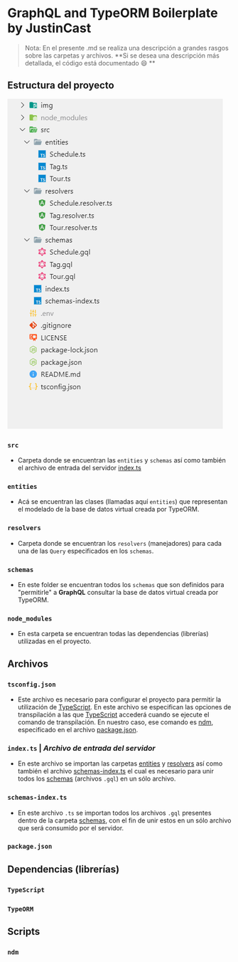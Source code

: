 # GraphQL and TypeORM Boilerplate by JustinCast

> Nota: En el presente .md se realiza una descripción a grandes rasgos  sobre las carpetas y archivos. **Si se desea una descripción más detallada, el código está documentado  :smile:  **

## Estructura del proyecto

 ![Project Structure](/img/project-structure.png)



### ``src``

- Carpeta donde se encuentran las `entities` y `schemas` así como también  el archivo de entrada del servidor [index.ts](###index.ts)

### `entities`

- Acá se encuentran las clases (llamadas aquí `entities`) que representan el modelado de la base de datos virtual creada por TypeORM.

### ``resolvers``

- Carpeta donde se encuentran los `resolvers` (manejadores) para cada una de las `Query` especificados en los `schemas`.

### ``schemas``

- En este folder se encuentran todos los `schemas` que son definidos para "permitirle" a **GraphQL** consultar la base de datos virtual creada por TypeORM.

### `node_modules`

- En esta carpeta se encuentran todas las dependencias (librerías) utilizadas en el proyecto.



## Archivos

### `tsconfig.json`

- Este archivo es necesario para configurar el proyecto para permitir la utilización de [TypeScript](###TypeScript). En este archivo se especifican las opciones de transpilación a las que [TypeScript](###TypeScript) accederá cuando se ejecute el comando de transpilación. En nuestro caso, ese comando es [ndm](###ndm), especificado en el archivo [package.json](###package.json).

### `index.ts` | *Archivo de entrada del servidor*

- En este archivo se importan las carpetas [entities](###entities) y [resolvers](###resolvers) así como también el archivo [schemas-index.ts](###schemas-index.ts) el cual es necesario para unir todos los [schemas](###schemas) (archivos `.gql`) en un sólo archivo.

### `schemas-index.ts`

- En este archivo `.ts` se importan todos los archivos `.gql` presentes dentro de la carpeta [schemas](###schemas), con el fin de unir estos en un sólo archivo que será consumido por el servidor.

### `package.json`



## Dependencias (librerías)

### `TypeScript`



### `TypeORM`



## Scripts

### `ndm`